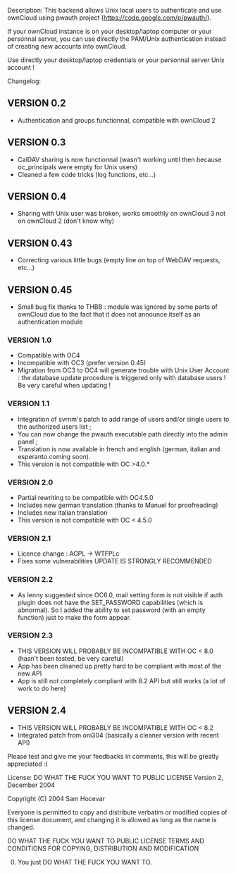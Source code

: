Description:
This backend allows Unix local users to authenticate and use ownCloud using pwauth project (https://code.google.com/p/pwauth/).

If your ownCloud instance is on your desktop/laptop computer or your personnal server, you can use directly the PAM/Unix authentication instead of creating new accounts into ownCloud.

Use directly your desktop/laptop credentials or your personnal server Unix account !


Changelog:
## VERSION 0.2
- Authentication and groups functionnal, compatible with ownCloud 2
## VERSION 0.3
- CalDAV sharing is now functionnal (wasn't working until then because oc_principals were empty for Unix users)
- Cleaned a few code tricks (log functions, etc…)
## VERSION 0.4
- Sharing with Unix user was broken, works smoothly on ownCloud 3 not on ownCloud 2 (don't know why)
## VERSION 0.43
- Correcting various little bugs (empty line on top of WebDAV requests, etc…)
## VERSION 0.45
- Small bug fix thanks to THBB : module was ignored by some parts of ownCloud due to the fact that it does not announce itself as an authentication module

### VERSION 1.0
- Compatible with OC4
- Incompatible with OC3 (prefer version 0.45)
- Migration from OC3 to OC4 will generate trouble with Unix User Account : the database update procedure is triggered only with database users ! Be very careful when updating !
### VERSION 1.1
- Integration of svrnm's patch to add range of users and/or single users to the authorized users list ;
- You can now change the pwauth executable path directly into the admin panel ;
- Translation is now available in french and english (german, italian and esperanto coming soon).
- This version is not compatible with OC >4.0.*

### VERSION 2.0
- Partial rewriting to be compatible with OC4.5.0
- Includes new german translation (thanks to Manuel for proofreading)
- Includes new italian translation
- This version is not compatible with OC < 4.5.0

### VERSION 2.1
- Licence change : AGPL -> WTFPLc
- Fixes some vulnerabilities UPDATE IS STRONGLY RECOMMENDED

### VERSION 2.2
- As Ienny suggested since OC6.0, mail setting form is not visible if auth plugin does not have the SET_PASSWORD capabilities (which is abnormal). So I added the ability to set password (with an empty function) just to make the form appear.

### VERSION 2.3
- THIS VERSION WILL PROBABLY BE INCOMPATIBLE WITH OC < 8.0 (hasn't been tested, be very careful)
- App has been cleaned up pretty hard to be compliant with most of the new API
- App is still not completely compliant with 8.2 API but still works (a lot of work to do here)

## VERSION 2.4
- THIS VERSION WILL PROBABLY BE INCOMPATIBLE WITH OC < 8.2
- Integrated patch from oni304 (basically a cleaner version with recent API)

Please test and give me your feedbacks in comments, this will be greatly appreciated :)

License:
DO WHAT THE FUCK YOU WANT TO PUBLIC LICENSE
Version 2, December 2004

Copyright (C) 2004 Sam Hocevar

Everyone is permitted to copy and distribute verbatim or modified
copies of this license document, and changing it is allowed as long
as the name is changed.

DO WHAT THE FUCK YOU WANT TO PUBLIC LICENSE
TERMS AND CONDITIONS FOR COPYING, DISTRIBUTION AND MODIFICATION

0. You just DO WHAT THE FUCK YOU WANT TO.
